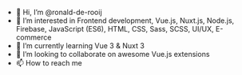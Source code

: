 - 👋 Hi, I’m @ronald-de-rooij
- 👀 I’m interested in Frontend development, Vue.js, Nuxt.js, Node.js, Firebase, JavaScript (ES6), HTML, CSS, Sass, SCSS, UI/UX, E-commerce
- 🌱 I’m currently learning Vue 3 & Nuxt 3
- 💞️ I’m looking to collaborate on awesome Vue.js extensions
- 📫 How to reach me 

<!---
ronald-de-rooij/ronald-de-rooij is a ✨ special ✨ repository because its `README.md` (this file) appears on your GitHub profile.
You can click the Preview link to take a look at your changes.
--->
